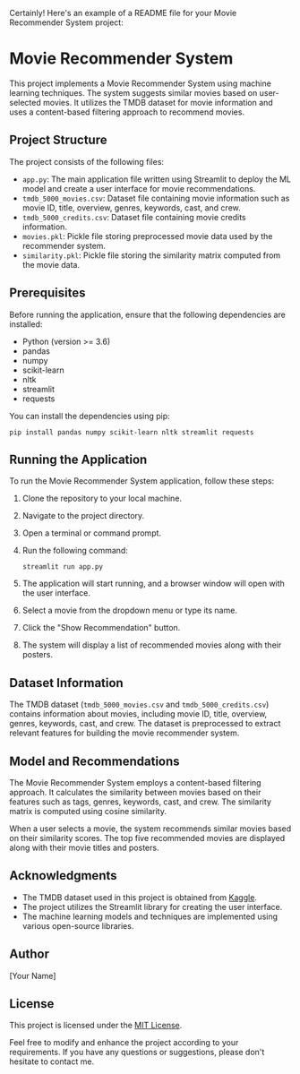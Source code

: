 Certainly! Here's an example of a README file for your Movie Recommender System project:

# Movie Recommender System

This project implements a Movie Recommender System using machine learning techniques. The system suggests similar movies based on user-selected movies. It utilizes the TMDB dataset for movie information and uses a content-based filtering approach to recommend movies.

## Project Structure

The project consists of the following files:

- `app.py`: The main application file written using Streamlit to deploy the ML model and create a user interface for movie recommendations.
- `tmdb_5000_movies.csv`: Dataset file containing movie information such as movie ID, title, overview, genres, keywords, cast, and crew.
- `tmdb_5000_credits.csv`: Dataset file containing movie credits information.
- `movies.pkl`: Pickle file storing preprocessed movie data used by the recommender system.
- `similarity.pkl`: Pickle file storing the similarity matrix computed from the movie data.

## Prerequisites

Before running the application, ensure that the following dependencies are installed:

- Python (version >= 3.6)
- pandas
- numpy
- scikit-learn
- nltk
- streamlit
- requests

You can install the dependencies using pip:

```
pip install pandas numpy scikit-learn nltk streamlit requests
```

## Running the Application

To run the Movie Recommender System application, follow these steps:

1. Clone the repository to your local machine.
2. Navigate to the project directory.
3. Open a terminal or command prompt.
4. Run the following command:

   ```
   streamlit run app.py
   ```

5. The application will start running, and a browser window will open with the user interface.
6. Select a movie from the dropdown menu or type its name.
7. Click the "Show Recommendation" button.
8. The system will display a list of recommended movies along with their posters.

## Dataset Information

The TMDB dataset (`tmdb_5000_movies.csv` and `tmdb_5000_credits.csv`) contains information about movies, including movie ID, title, overview, genres, keywords, cast, and crew. The dataset is preprocessed to extract relevant features for building the movie recommender system.

## Model and Recommendations

The Movie Recommender System employs a content-based filtering approach. It calculates the similarity between movies based on their features such as tags, genres, keywords, cast, and crew. The similarity matrix is computed using cosine similarity.

When a user selects a movie, the system recommends similar movies based on their similarity scores. The top five recommended movies are displayed along with their movie titles and posters.

## Acknowledgments

- The TMDB dataset used in this project is obtained from [Kaggle](https://www.kaggle.com/tmdb/tmdb-movie-metadata).
- The project utilizes the Streamlit library for creating the user interface.
- The machine learning models and techniques are implemented using various open-source libraries.

## Author

[Your Name]

## License

This project is licensed under the [MIT License](LICENSE).

Feel free to modify and enhance the project according to your requirements. If you have any questions or suggestions, please don't hesitate to contact me.
